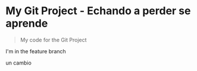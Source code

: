 # My Git Project - Echando a perder se aprende

> My code for the Git Project



I'm in the feature branch









un cambio